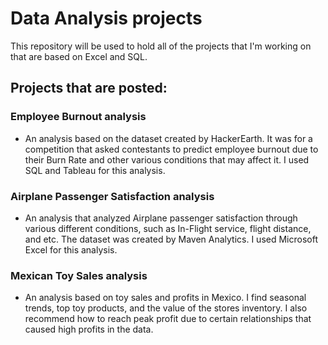 # Data Analysis projects 
This repository will be used to hold all of the projects that I'm working on that are based on Excel and SQL. 
 
## Projects that are posted: 
### Employee Burnout analysis 
- An analysis based on the dataset created by HackerEarth. It was for a competition that asked contestants to predict employee burnout due to their Burn Rate and     other various conditions that may affect it. I used SQL and Tableau for this analysis. 

### Airplane Passenger Satisfaction analysis  
- An analysis that analyzed Airplane passenger satisfaction through various different conditions, such as In-Flight service, flight distance, and etc. The dataset     was created by Maven Analytics. I used Microsoft Excel for this analysis. 

### Mexican Toy Sales analysis 
- An analysis based on toy sales and profits in Mexico. I find seasonal trends, top toy products, and the value of the stores inventory. I also recommend how to reach peak profit due to certain relationships that caused high profits in the data. 

